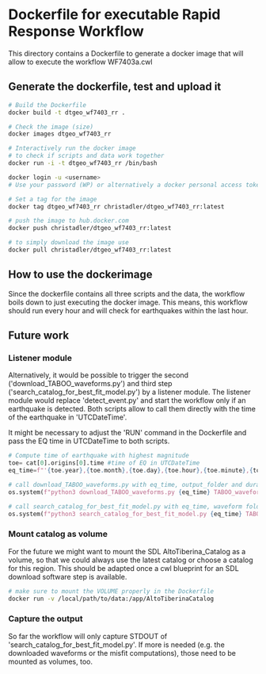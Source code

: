 # Dockerfile for executable Rapid Response Workflow

This directory contains a Dockerfile to generate a docker image
that will allow to execute the workflow WF7403a.cwl

## Generate the dockerfile, test and upload it

```bash
# Build the Dockerfile
docker build -t dtgeo_wf7403_rr .

# Check the image (size)
docker images dtgeo_wf7403_rr

# Interactively run the docker image
# to check if scripts and data work together
docker run -i -t dtgeo_wf7403_rr /bin/bash

docker login -u <username>
# Use your password (WP) or alternatively a docker personal access token (PAT)

# Set a tag for the image
docker tag dtgeo_wf7403_rr christadler/dtgeo_wf7403_rr:latest

# push the image to hub.docker.com
docker push christadler/dtgeo_wf7403_rr:latest

# to simply download the image use
docker pull christadler/dtgeo_wf7403_rr:latest
```

## How to use the dockerimage

Since the dockerfile contains all three scripts and the data, the workflow boils down to just executing the docker image. This means, this workflow should run every hour and will check for earthquakes within the last hour.

## Future work

### Listener module

Alternatively, it would be possible to trigger the second ('download_TABOO_waveforms.py') and third step ('search_catalog_for_best_fit_model.py') by a listener module. The listener module would replace 'detect_event.py' and start the workflow only if an earthquake is detected. Both scripts allow to call them directly with the time of the earthquake in 'UTCDateTime'.

It might be necessary to adjust the 'RUN' command in the Dockerfile and pass the EQ time in UTCDateTime to both scripts.

```python
# Compute time of earthquake with highest magnitude
toe= cat[0].origins[0].time #time of EQ in UTCDateTime
eq_time=f"'{toe.year},{toe.month},{toe.day},{toe.hour},{toe.minute},{toe.second}'"

# call download_TABOO_waveforms.py with eq_time, output_folder and duration
os.system(f"python3 download_TABOO_waveforms.py {eq_time} TABOO_waveforms 60 ")

# call search_catalog_for_best_fit_model.py with eq_time, waveform folder and catalog
os.system(f"python3 search_catalog_for_best_fit_model.py {eq_time} TABOO_waveforms AltoTiberinaCatalog ")
```

### Mount catalog as volume

For the future we might want to mount the SDL AltoTiberina\_Catalog as a volume, so that we could always use the latest catalog or choose a catalog for this region. This should be adapted once a cwl blueprint for an SDL download software step is available. 

```bash
# make sure to mount the VOLUME properly in the Dockerfile
docker run -v /local/path/to/data:/app/AltoTiberinaCatalog
```

### Capture the output

So far the workflow will only capture STDOUT of 'search_catalog_for_best_fit_model.py'. If more is needed (e.g. the downloaded waveforms or the misfit computations), those need to be mounted as volumes, too.
